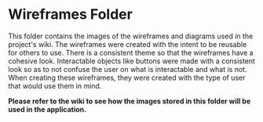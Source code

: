 # Wireframes Folder
This folder contains the images of the wireframes and diagrams used in the project's wiki. The wireframes were created with the intent to be reusable for others to use. There is a consistent theme so that the wireframes have a cohesive look. Interactable objects like buttons were made with a consistent look so as to not confuse the user on what is interactable and what is not. When creating these wireframes, they were created with the type of user that would use them in mind.

**Please refer to the wiki to see how the images stored in this folder will be used in the application.**
